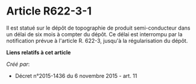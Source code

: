 # Article R622-3-1

Il est statué sur le dépôt de topographie de produit semi-conducteur dans un délai de six mois à compter du dépôt. Ce délai
est interrompu par la notification prévue à l'article R. 622-3, jusqu'à la régularisation du dépôt.

**Liens relatifs à cet article**

_Créé par_:

  - Décret n°2015-1436 du 6 novembre 2015 - art. 11
